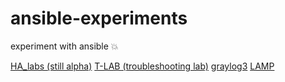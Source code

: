 # ansible-experiments
experiment with ansible :boom:

[HA_labs (still alpha)](HA_labs)
[T-LAB (troubleshooting lab)](T-LAB)
[graylog3](graylog3_server)
[LAMP](lamp)

